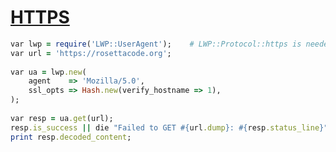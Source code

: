[1]: http://rosettacode.org/wiki/HTTPS

# [HTTPS][1]

```ruby
var lwp = require('LWP::UserAgent');    # LWP::Protocol::https is needed
var url = 'https://rosettacode.org';
 
var ua = lwp.new(
    agent    => 'Mozilla/5.0',
    ssl_opts => Hash.new(verify_hostname => 1),
);
 
var resp = ua.get(url);
resp.is_success || die "Failed to GET #{url.dump}: #{resp.status_line}";
print resp.decoded_content;
```
